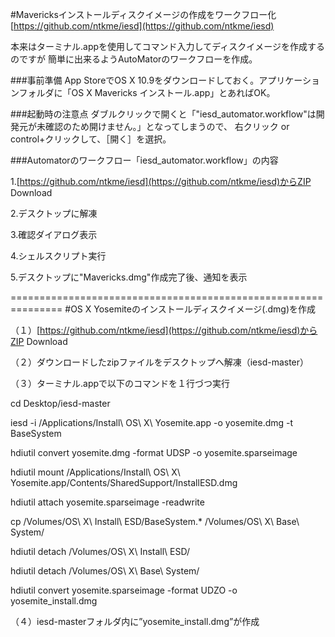#Mavericksインストールディスクイメージの作成をワークフロー化
[https://github.com/ntkme/iesd](https://github.com/ntkme/iesd)

本来はターミナル.appを使用してコマンド入力してディスクイメージを作成するのですが
簡単に出来るようAutoMatorのワークフローを作成。


###事前準備
App StoreでOS X 10.9をダウンロードしておく。アプリケーションフォルダに「OS X Mavericks インストール.app」とあればOK。


###起動時の注意点
ダブルクリックで開くと「"iesd_automator.workflow"は開発元が未確認のため開けません。」となってしまうので、
右クリック or control+クリックして、［開く］を選択。


###Automatorのワークフロー「iesd_automator.workflow」の内容

1.[https://github.com/ntkme/iesd](https://github.com/ntkme/iesd)からZIP Download

2.デスクトップに解凍

3.確認ダイアログ表示

4.シェルスクリプト実行

5.デスクトップに"Mavericks.dmg"作成完了後、通知を表示


===============================================================
#OS X Yosemiteのインストールディスクイメージ(.dmg)を作成

（１）[https://github.com/ntkme/iesd](https://github.com/ntkme/iesd)からZIP Download

（２）ダウンロードしたzipファイルをデスクトップへ解凍（iesd-master）

（３）ターミナル.appで以下のコマンドを１行づつ実行



cd Desktop/iesd-master

iesd -i /Applications/Install\ OS\ X\ Yosemite.app -o yosemite.dmg -t BaseSystem

hdiutil convert yosemite.dmg -format UDSP -o yosemite.sparseimage

hdiutil mount /Applications/Install\ OS\ X\ Yosemite.app/Contents/SharedSupport/InstallESD.dmg

hdiutil attach yosemite.sparseimage -readwrite

cp /Volumes/OS\ X\ Install\ ESD/BaseSystem.* /Volumes/OS\ X\ Base\ System/

hdiutil detach /Volumes/OS\ X\ Install\ ESD/

hdiutil detach /Volumes/OS\ X\ Base\ System/

hdiutil convert yosemite.sparseimage -format UDZO -o yosemite_install.dmg



（４）iesd-masterフォルダ内に”yosemite_install.dmg”が作成
